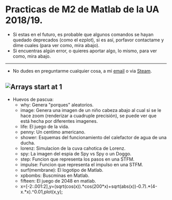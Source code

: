# Practicas de M2 de Matlab de la UA 2018/19.
- Si estas en el futuro, es probable que algunos comandos se hayan quedado deprecados (como el ezplot), si es así, porfavor contactame y dime cuales (para ver como, mira abajo).
- Si encuentras algún error, o quieres aportar algo, lo mismo, para ver como, mira abajo.
---------------------
- No dudes en preguntarme cualquier cosa, a mi [email](mailto:frenzoid@protonmail.com) o via [Steam](https://steamcommunity.com/id/MrFren/).

![Arrays start at 1](https://scontent.fbcn9-1.fna.fbcdn.net/v/t1.0-9/28685595_1838776273087660_1967059895312823694_n.png?_nc_cat=111&_nc_ht=scontent.fbcn9-1.fna&oh=32fa29e3d2d555f9edeffbc2592ee5d3&oe=5D3F25FB)
---------------------
- Huevos de pascua:
  - why: Genera "porques" aleatorios.
  - image: Genera una imagen de un niño cabeza abajo al cual si se le hace zoom (renderizar a cuadruple precisión), se puede ver que está hecha por diferentes imagenes.
  - life: El juego de la vida.
  - penny: Un centimo americano.
  - shower: Esquemas del funcionamiento del calefactor de agua de una ducha.
  - lorenz: Simulacion de la cuva cahotica de Lorenz.
  - spy: La imagen del espia de Spy vs Spy o un Doggo.
  - step: Funcion que representa los pasos en una STFM.
  - impulse: Funcion que representa el impulso en una STFM.
  - surf(membrane): El logotipo de Matlab.
  - xpbombs: Buscminas en Matlab.
  - fifteen: El juego de 2048 en matlab.
  - x=[-2:.001:2],y=(sqrt(cos(x)).\*cos(200\*x)+sqrt(abs(x))-0.7).\*(4-x.\*x).^0.01,plot(x,y); 
